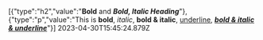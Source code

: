 [{"type":"h2","value":"**Bold** and **_Bold, Italic Heading_**"},{"type":"p","value":"This is **bold**, _italic_, **bold & italic**, <ins>underline</ins>, **_<ins>bold & italic & underline</ins>_**"}] 2023-04-30T15:45:24.879Z